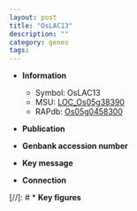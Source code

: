 ```yaml
---
layout: post
title: "OsLAC13"
description: ""
category: genes
tags: 
---
```


* **Information**  
    + Symbol: OsLAC13  
    + MSU: [LOC_Os05g38390](http://rice.uga.edu/cgi-bin/ORF_infopage.cgi?orf=LOC_Os05g38390)  
    + RAPdb: [Os05g0458300](http://rapdb.dna.affrc.go.jp/viewer/gbrowse_details/irgsp1?name=Os05g0458300)  

* **Publication**  

* **Genbank accession number**  

* **Key message**  

* **Connection**  

[//]: # * **Key figures**  


